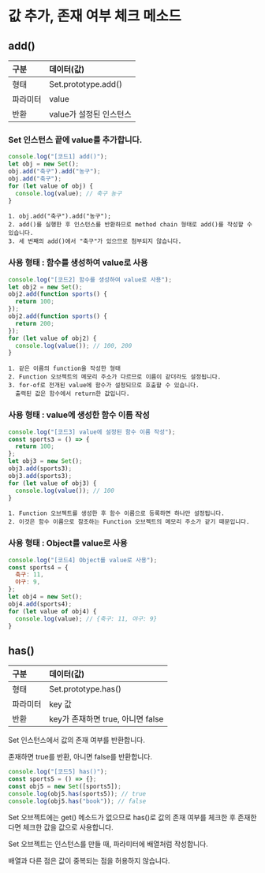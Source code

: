 # 값 추가, 존재 여부 체크 메소드

## add()

| 구분     | 데이터(값)              |
| :------- | :---------------------- |
| 형태     | Set.prototype.add()     |
| 파라미터 | value                   |
| 반환     | value가 설정된 인스턴스 |

### Set 인스턴스 끝에 value를 추가합니다.

```js
console.log("[코드1] add()");
let obj = new Set();
obj.add("축구").add("농구");
obj.add("축구");
for (let value of obj) {
  console.log(value); // 축구 농구
}
```

    1. obj.add("축구").add("농구");
    2. add()를 실행한 후 인스턴스를 반환하므로 method chain 형태로 add()를 작성할 수 있습니다.
    3. 세 번째의 add()에서 "축구"가 있으므로 첨부되지 않습니다.

### 사용 형태 : 함수를 생성하여 value로 사용

```js
console.log("[코드2] 함수를 생성하여 value로 사용");
let obj2 = new Set();
obj2.add(function sports() {
  return 100;
});
obj2.add(function sports() {
  return 200;
});
for (let value of obj2) {
  console.log(value()); // 100, 200
}
```

    1. 같은 이름의 function을 작성한 형태
    2. Function 오브젝트의 메모리 주소가 다르므로 이름이 같더라도 설정됩니다.
    3. for-of로 전개된 value에 함수가 설정되므로 호출할 수 있습니다.
      출력된 값은 함수에서 return한 값입니다.

### 사용 형태 : value에 생성한 함수 이름 작성

```js
console.log("[코드3] value에 설정된 함수 이름 작성");
const sports3 = () => {
  return 100;
};
let obj3 = new Set();
obj3.add(sports3);
obj3.add(sports3);
for (let value of obj3) {
  console.log(value()); // 100
}
```

    1. Function 오브젝트를 생성한 후 함수 이름으로 등록하면 하나만 설정됩니다.
    2. 이것은 함수 이름으로 참조하는 Function 오브젝트의 메모리 주소가 같기 때문입니다.

### 사용 형태 : Object를 value로 사용

```js
console.log("[코드4] Object를 value로 사용");
const sports4 = {
  축구: 11,
  야구: 9,
};
let obj4 = new Set();
obj4.add(sports4);
for (let value of obj4) {
  console.log(value); // {축구: 11, 야구: 9}
}
```

## has()

| 구분     | 데이터(값)                        |
| :------- | :-------------------------------- |
| 형태     | Set.prototype.has()               |
| 파라미터 | key 값                            |
| 반환     | key가 존재하면 true, 아니면 false |

Set 인스턴스에서 값의 존재 여부를 반환합니다.

존재하면 true를 반환, 아니면 false를 반환합니다.

```js
console.log("[코드5] has()");
const sports5 = () => {};
const obj5 = new Set([sports5]);
console.log(obj5.has(sports5)); // true
console.log(obj5.has("book")); // false
```

Set 오브젝트에는 get() 메소드가 없으므로 has()로 값의 존재 여부를 체크한 후 존재한다면 체크한 값을 값으로 사용합니다.

Set 오브젝트는 인스턴스를 만들 때, 파라미터에 배열처럼 작성합니다.

배열과 다른 점은 값이 중복되는 점을 허용하지 않습니다.
